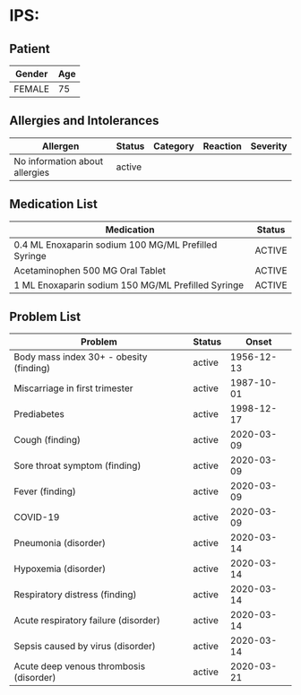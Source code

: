 # IPS:

## Patient

|Gender|Age|
|---|---|
|FEMALE|75|

## Allergies and Intolerances

|Allergen|Status|Category|Reaction|Severity|
|---|---|---|---|---|
|No information about allergies|active||||

## Medication List

|Medication|Status|
|---|---|
|0.4 ML Enoxaparin sodium 100 MG/ML Prefilled Syringe|ACTIVE|
|Acetaminophen 500 MG Oral Tablet|ACTIVE|
|1 ML Enoxaparin sodium 150 MG/ML Prefilled Syringe|ACTIVE|

## Problem List

|Problem|Status|Onset|
|---|---|---|
|Body mass index 30+ - obesity (finding)|active|1956-12-13|
|Miscarriage in first trimester|active|1987-10-01|
|Prediabetes|active|1998-12-17|
|Cough (finding)|active|2020-03-09|
|Sore throat symptom (finding)|active|2020-03-09|
|Fever (finding)|active|2020-03-09|
|COVID-19|active|2020-03-09|
|Pneumonia (disorder)|active|2020-03-14|
|Hypoxemia (disorder)|active|2020-03-14|
|Respiratory distress (finding)|active|2020-03-14|
|Acute respiratory failure (disorder)|active|2020-03-14|
|Sepsis caused by virus (disorder)|active|2020-03-14|
|Acute deep venous thrombosis (disorder)|active|2020-03-21|
